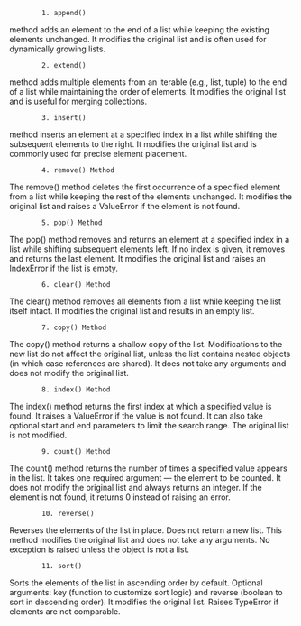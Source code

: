             1. append() 
method adds an element to the end of a list while keeping the existing elements unchanged. It modifies the original list and is often used for dynamically growing lists.


            2. extend() 
method adds multiple elements from an iterable (e.g., list, tuple) to the end of a list while maintaining the order of elements. It modifies the original list and is useful for merging collections.


            3. insert() 
method inserts an element at a specified index in a list while shifting the subsequent elements to the right. It modifies the original list and is commonly used for precise element placement.


            4. remove() Method
The remove() method deletes the first occurrence of a specified element from a list while keeping the rest of the elements unchanged. It modifies the original list and raises a ValueError if the element is not found.


            5. pop() Method
The pop() method removes and returns an element at a specified index in a list while shifting subsequent elements left. If no index is given, it removes and returns the last element. It modifies the original list and raises an IndexError if the list is empty.


            6. clear() Method
The clear() method removes all elements from a list while keeping the list itself intact. It modifies the original list and results in an empty list.


            7. copy() Method
The copy() method returns a shallow copy of the list. Modifications to the new list do not affect the original list, unless the list contains nested objects (in which case references are shared). It does not take any arguments and does not modify the original list.


            8. index() Method
The index() method returns the first index at which a specified value is found. It raises a ValueError if the value is not found. It can also take optional start and end parameters to limit the search range. The original list is not modified.


            9. count() Method
The count() method returns the number of times a specified value appears in the list. It takes one required argument — the element to be counted. It does not modify the original list and always returns an integer. If the element is not found, it returns 0 instead of raising an error.


            10. reverse()
Reverses the elements of the list in place. Does not return a new list. This method modifies the original list and does not take any arguments. No exception is raised unless the object is not a list.


            11. sort()
Sorts the elements of the list in ascending order by default. Optional arguments: key (function to customize sort logic) and reverse (boolean to sort in descending order). It modifies the original list. Raises TypeError if elements are not comparable.